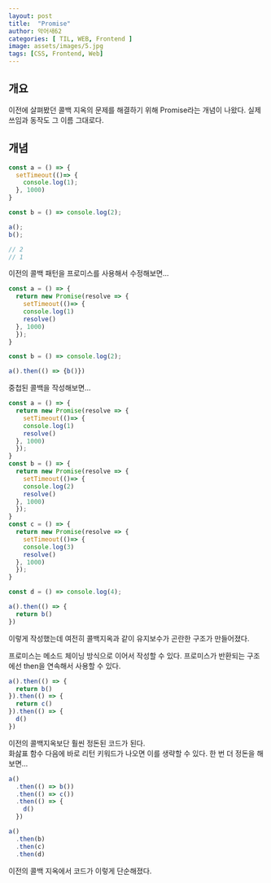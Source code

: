 ```yaml
---
layout: post
title:  "Promise"
author: 악어새62
categories: [ TIL, WEB, Frontend ]
image: assets/images/5.jpg
tags: [CSS, Frontend, Web]
---
```

## 개요

이전에 살펴봤던 콜백 지옥의 문제를 해결하기 위해 Promise라는 개념이 나왔다. 실제 쓰임과 동작도 그 이름 그대로다.

## 개념

```javascript
const a = () => {
  setTimeout(()=> {
    console.log(1);
  }, 1000)
}

const b = () => console.log(2);

a();
b();

// 2
// 1
```
이전의 콜백 패턴을 프로미스를 사용해서 수정해보면...
```javascript
const a = () => {
  return new Promise(resolve => {
    setTimeout(()=> {
    console.log(1)
    resolve()
  }, 1000)
  });
}

const b = () => console.log(2);

a().then(() => {b()})
```
중첩된 콜백을 작성해보면...
```javascript
const a = () => {
  return new Promise(resolve => {
    setTimeout(()=> {
    console.log(1)
    resolve()
  }, 1000)
  });
}
const b = () => {
  return new Promise(resolve => {
    setTimeout(()=> {
    console.log(2)
    resolve()
  }, 1000)
  });
}
const c = () => {
  return new Promise(resolve => {
    setTimeout(()=> {
    console.log(3)
    resolve()
  }, 1000)
  });
}

const d = () => console.log(4);

a().then(() => {
  return b()
})
```
이렇게 작성했는데 여전히 콜백지옥과 같이 유지보수가 곤란한 구조가 만들어졌다.

프로미스는 메소드 체이닝 방식으로 이어서 작성할 수 있다. 프로미스가 반환되는 구조에선 then을 연속해서 사용할 수 있다.
```javascript
a().then(() => {
  return b()
}).then(() => {
  return c()
}).then(() => {
  d()
})
```
이전의 콜백지옥보단 훨씬 정돈된 코드가 된다.  
화삺표 함수 다음에 바로 리턴 키워드가 나오면 이를 생략할 수 있다. 한 번 더 정돈을 해보면...
```javascript
a()
  .then(() => b())
  .then(() => c())
  .then(() => {
    d()
  })
```
```javascript
a()
  .then(b)
  .then(c)
  .then(d)
```
이전의 콜백 지옥에서 코드가 이렇게 단순해졌다.